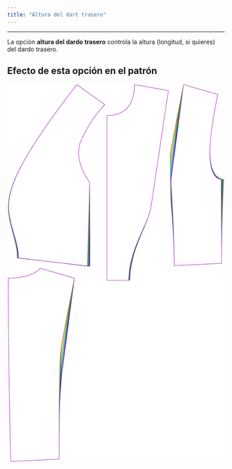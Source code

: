 ```yaml
---
title: "Altura del dart trasero"
---
```


***

La opción **altura del dardo trasero** controla la altura (longitud, si quieres) del dardo trasero.

## Efecto de esta opción en el patrón

![Esta imagen muestra el efecto de esta opción superponiendo varias variantes que tienen un valor diferente para esta opción](noble_backdartheight_sample.svg "Efecto de esta opción en el patrón")
